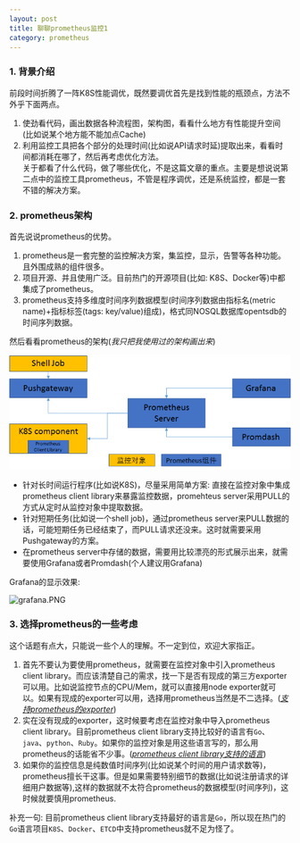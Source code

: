 ```yaml
---
layout: post 
title: 聊聊prometheus监控1
category: prometheus 
---
```

### 1. 背景介绍  
前段时间折腾了一阵K8S性能调优，既然要调优首先是找到性能的瓶颈点，方法不外乎下面两点。  
1. 使劲看代码，画出数据各种流程图，架构图，看看什么地方有性能提升空间(比如说某个地方能不能加点Cache)  
2. 利用监控工具把各个部分的处理时间(比如说API请求时延)提取出来，看看时间都消耗在哪了，然后再考虑优化方法。  
关于都看了什么代码，做了哪些优化，不是这篇文章的重点。主要是想说说第二点中的监控工具prometheus，不管是程序调优，还是系统监控，都是一套不错的解决方案。    
<!--description-->  

### 2. prometheus架构  
首先说说prometheus的优势。  
1. prometheus是一套完整的监控解决方案，集监控，显示，告警等各种功能。且外围成熟的组件很多。  
2. 项目开源、并且使用广泛。目前热门的开源项目(比如: K8S、Docker等)中都集成了prometheus。  
3. prometheus支持多维度时间序列数据模型(时间序列数据由指标名(metric name)+指标标签(tags: key/value)组成)，格式同NOSQL数据库opentsdb的时间序列数据。  

然后看看prometheus的架构(*我只把我使用过的架构画出来*)  

![promtheus_arch.png](https://github.com/helinbo2015/s8k/blob/gh-pages/img/promtheus_arch.png)

- 针对长时间运行程序(比如说K8S)，尽量采用简单方案: 直接在监控对象中集成prometheus client library来暴露监控数据，promehteus server采用PULL的方式从定时从监控对象中提取数据。  
- 针对短期任务(比如说一个shell job)，通过prometheus server来PULL数据的话，可能短期任务已经结束了，而PULL请求还没来。这时就需要采用Pushgateway的方案。  
- 在prometheus server中存储的数据，需要用比较漂亮的形式展示出来，就需要使用Grafana或者Promdash(个人建议用Grafana)  

Grafana的显示效果:

![grafana.PNG](https://camo.githubusercontent.com/912714b2aaa96d5ddfa54f1f0c7b7c66f078495a/687474703a2f2f67726166616e612e6f72672f6173736574732f696d672f73746172745f706167655f62672e706e67)  

### 3. 选择prometheus的一些考虑  
这个话题有点大，只能说一些个人的理解。不一定到位，欢迎大家指正。  
1. 首先不要认为要使用prometheus，就需要在监控对象中引入prometheus client library。而应该清楚自己的需求，找一下是否有现成的第三方exporter可以用。比如说监控节点的CPU/Mem，就可以直接用node exporter就可以。如果有现成的exporter可以用，选择用prometheus当然是不二选择。(*[支持prometheus的exporter](https://prometheus.io/docs/instrumenting/exporters/)*)  
2. 实在没有现成的exporter，这时候要考虑在监控对象中导入prometheus client library。目前prometheus client library支持比较好的语言有`Go`、`java`、`python`、`Ruby`。如果你的监控对象是用这些语言写的，那么用prometheus的话能省不少事。(*[prometheus client library支持的语言](https://prometheus.io/docs/instrumenting/clientlibs/)*)  
3. 如果你的监控信息是纯数值时间序列(比如说某个时间的用户请求数等)，prometheus擅长干这事。但是如果需要特别细节的数据(比如说注册请求的详细用户数据等),这样的数据就不太符合prometheus的数据模型(时间序列)，这时候就要慎用prometheus.  

补充一句: 目前prometheus client library支持最好的语言是`Go`，所以现在热门的`Go`语言项目`K8S`、`Docker`、`ETCD`中支持prometheus就不足为怪了。  
